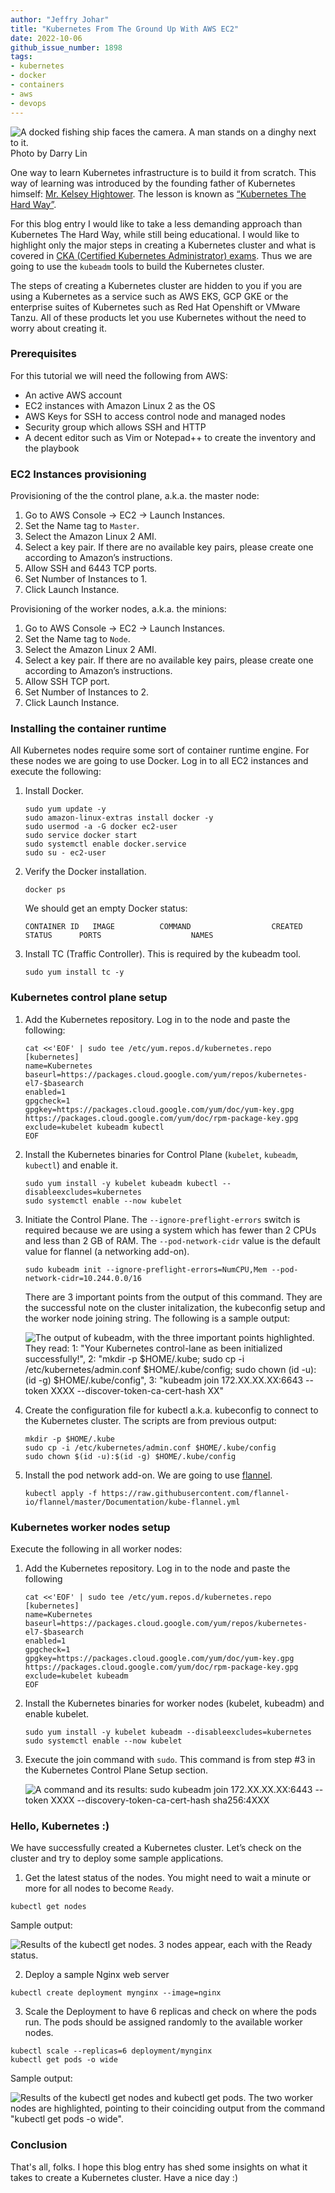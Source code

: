 ```yaml
---
author: "Jeffry Johar"
title: "Kubernetes From The Ground Up With AWS EC2"
date: 2022-10-06
github_issue_number: 1898
tags:
- kubernetes
- docker
- containers
- aws
- devops
---
```


![A docked fishing ship faces the camera. A man stands on a dinghy next to it.](/blog/2022/10/kubernetes-from-the-ground-up-with-aws-ec2/ship.webp)<br>
Photo by Darry Lin <!-- https://www.pexels.com/@darrylin/ -->

One way to learn Kubernetes infrastructure is to build it from scratch. This way of learning was introduced by the founding father of Kubernetes himself: [Mr. Kelsey Hightower](https://twitter.com/kelseyhightower). The lesson is known as [“Kubernetes The Hard Way”](https://github.com/kelseyhightower/kubernetes-the-hard-way).

For this blog entry I would like to take a less demanding approach than Kubernetes The Hard Way, while still being educational. I would like to highlight only the major steps in creating a Kubernetes cluster and what is covered in [CKA (Certified Kubernetes Administrator) exams](https://training.linuxfoundation.org/certification/certified-kubernetes-administrator-cka/). Thus we are going to use the `kubeadm` tools to build the Kubernetes cluster.

The steps of creating a Kubernetes cluster are hidden to you if you are using a Kubernetes as a service such as AWS EKS, GCP GKE or the enterprise suites of Kubernetes such as Red Hat Openshift or VMware Tanzu. All of these products let you use Kubernetes without the need to worry about creating it.

### Prerequisites

For this tutorial we will need the following from AWS:

- An active AWS account
- EC2 instances with Amazon Linux 2 as the OS
- AWS Keys for SSH to access control node and managed nodes
- Security group which allows SSH and HTTP
- A decent editor such as Vim or Notepad++ to create the inventory and the playbook

### EC2 Instances provisioning

Provisioning of the the control plane, a.k.a. the master node:

1. Go to AWS Console → EC2 → Launch Instances.
2. Set the Name tag to `Master`.
3. Select the Amazon Linux 2 AMI.
4. Select a key pair. If there are no available key pairs, please create one according to Amazon’s instructions.
5. Allow SSH and 6443 TCP ports.
6. Set Number of Instances to 1.
7. Click Launch Instance.

Provisioning of the worker nodes, a.k.a. the minions:

1. Go to AWS Console → EC2 → Launch Instances.
2. Set the Name tag to `Node`.
3. Select the Amazon Linux 2 AMI.
4. Select a key pair. If there are no available key pairs, please create one according to Amazon’s instructions.
5. Allow SSH TCP port.
6. Set Number of Instances to 2.
7. Click Launch Instance.

### Installing the container runtime

All Kubernetes nodes require some sort of container runtime engine. For these nodes we are going to use Docker. Log in to all EC2 instances and execute the following:

1. Install Docker.

    ```plain
    sudo yum update -y
    sudo amazon-linux-extras install docker -y
    sudo usermod -a -G docker ec2-user
    sudo service docker start
    sudo systemctl enable docker.service
    sudo su - ec2-user
    ```

2. Verify the Docker installation.

    ```plain
    docker ps
    ```

    We should get an empty Docker status:

    ```plain
    CONTAINER ID   IMAGE          COMMAND                  CREATED       STATUS      PORTS                    NAMES
    ```

3. Install TC (Traffic Controller). This is required by the kubeadm tool.

    ```plain
    sudo yum install tc -y
    ```

### Kubernetes control plane setup

1. Add the Kubernetes repository. Log in to the node and paste the following:

    ```plain
    cat <<'EOF' | sudo tee /etc/yum.repos.d/kubernetes.repo
    [kubernetes]
    name=Kubernetes
    baseurl=https://packages.cloud.google.com/yum/repos/kubernetes-el7-$basearch
    enabled=1
    gpgcheck=1
    gpgkey=https://packages.cloud.google.com/yum/doc/yum-key.gpg https://packages.cloud.google.com/yum/doc/rpm-package-key.gpg
    exclude=kubelet kubeadm kubectl
    EOF
    ```

2. Install the Kubernetes binaries for Control Plane (`kubelet`, `kubeadm`, `kubectl`) and enable it.

    ```plain
    sudo yum install -y kubelet kubeadm kubectl --disableexcludes=kubernetes
    sudo systemctl enable --now kubelet
    ```

3. Initiate the Control Plane. The `--ignore-preflight-errors` switch is required because we are using a system which has fewer than 2 CPUs and less than 2 GB of RAM. The `--pod-network-cidr` value is the default value for flannel (a networking add-on).

    ```plain
    sudo kubeadm init --ignore-preflight-errors=NumCPU,Mem --pod-network-cidr=10.244.0.0/16
    ```

    There are 3 important points from the output of this command. They are the successful note on the cluster initalization, the kubeconfig setup and the worker node joining string. The following is a sample output:

    ![The output of kubeadm, with the three important points highlighted. They read: 1: "Your Kubernetes control-lane as been initialized successfully!", 2: "mkdir -p $HOME/.kube;
sudo cp -i /etc/kubernetes/admin.conf $HOME/.kube/config;
sudo chown $(id -u):$(id -g) $HOME/.kube/config", 3: "kubeadm join 172.XX.XX.XX:6643 --token XXXX --discover-token-ca-cert-hash XX"](/blog/2022/10/kubernetes-from-the-ground-up-with-aws-ec2/kubeadm01.webp)

4. Create the configuration file for kubectl a.k.a. kubeconfig to connect to the Kubernetes cluster. The scripts are from previous output:

    ```plain
    mkdir -p $HOME/.kube
    sudo cp -i /etc/kubernetes/admin.conf $HOME/.kube/config
    sudo chown $(id -u):$(id -g) $HOME/.kube/config
    ```

5. Install the pod network add-on. We are going to use [flannel](https://github.com/flannel-io/flannel).

    ```plain
    kubectl apply -f https://raw.githubusercontent.com/flannel-io/flannel/master/Documentation/kube-flannel.yml
    ```

### Kubernetes worker nodes setup

Execute the following in all worker nodes:

1. Add the Kubernetes repository. Log in to the node and paste the following

    ```plain
    cat <<'EOF' | sudo tee /etc/yum.repos.d/kubernetes.repo
    [kubernetes]
    name=Kubernetes
    baseurl=https://packages.cloud.google.com/yum/repos/kubernetes-el7-$basearch
    enabled=1
    gpgcheck=1
    gpgkey=https://packages.cloud.google.com/yum/doc/yum-key.gpg https://packages.cloud.google.com/yum/doc/rpm-package-key.gpg
    exclude=kubelet kubeadm
    EOF
    ```

2. Install the Kubernetes binaries for worker nodes (kubelet, kubeadm) and enable kubelet.

    ```plain
    sudo yum install -y kubelet kubeadm --disableexcludes=kubernetes
    sudo systemctl enable --now kubelet
    ```

2. Execute the join command with `sudo`. This command is from step #3 in the Kubernetes Control Plane Setup section.

    ![A command and its results: sudo kubeadm join 172.XX.XX.XX:6443 --token XXXX --discovery-token-ca-cert-hash sha256:4XXX](/blog/2022/10/kubernetes-from-the-ground-up-with-aws-ec2/kubeadm-join.webp)

### Hello, Kubernetes :)

We have successfully created a Kubernetes cluster. Let’s check on the cluster and try to deploy some sample applications.

1. Get the latest status of the nodes. You might need to wait a minute or more for all nodes to become `Ready`.

```plain
kubectl get nodes
```

Sample output:

![Results of the kubectl get nodes. 3 nodes appear, each with the Ready status.](/blog/2022/10/kubernetes-from-the-ground-up-with-aws-ec2/kubeadm02.webp)

2. Deploy a sample Nginx web server

```plain
kubectl create deployment mynginx --image=nginx
```

3. Scale the Deployment to have 6 replicas and check on where the pods run. The pods should be assigned randomly to the available worker nodes.

```plain
kubectl scale --replicas=6 deployment/mynginx
kubectl get pods -o wide
```

Sample output:

![Results of the kubectl get nodes and kubectl get pods. The two worker nodes are highlighted, pointing to their coinciding output from the command "kubectl get pods -o wide".](/blog/2022/10/kubernetes-from-the-ground-up-with-aws-ec2/kubeadm03.webp)

### Conclusion

That's all, folks. I hope this blog entry has shed some insights on what it takes to create a Kubernetes cluster. Have a nice day :)
